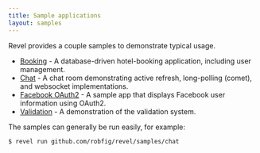 ```yaml
---
title: Sample applications
layout: samples
---
```


Revel provides a couple samples to demonstrate typical usage.

* [Booking](booking.html) - A database-driven hotel-booking application,
  including user management.
* [Chat](chat.html) - A chat room demonstrating active refresh, long-polling
  (comet), and websocket implementations.
* [Facebook OAuth2](facebook-oauth2.html) - A sample app that displays Facebook
  user information using OAuth2.
* [Validation](validation.html) - A demonstration of the validation system.

The samples can generally be run easily, for example:

	$ revel run github.com/robfig/revel/samples/chat
